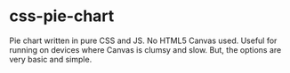 # css-pie-chart
Pie chart written in pure CSS and JS. No HTML5 Canvas used.
Useful for running on devices where Canvas is clumsy and slow. But, the options are very basic and simple.

